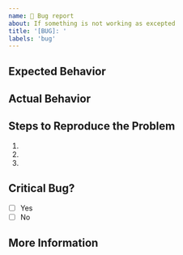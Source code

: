 ```yaml
---
name: 🐜 Bug report
about: If something is not working as excepted
title: '[BUG]: '
labels: 'bug'
---
```


## Expected Behavior


## Actual Behavior


## Steps to Reproduce the Problem

  1.
  2.
  3.

## Critical Bug?

- [ ] Yes
- [ ] No

## More Information